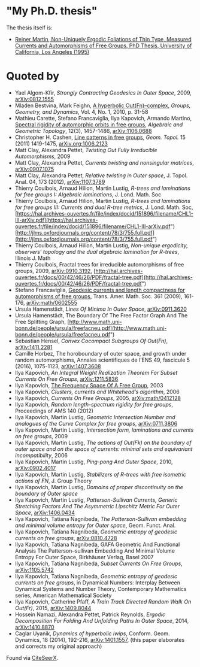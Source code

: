# "My Ph.D. thesis"

The thesis itself is:

- [Reiner Martin, Non-Uniquely Ergodic Foliations of Thin Type, Measured Currents and Automorphisms of Free Groups, PhD Thesis, University of California, Los Angeles (1995)](http://www.worldcat.org/title/non-uniquely-ergodic-foliations-of-thin-type-measured-currents-and-automorphisms-of-free-groups/oclc/34536057)

# Quoted by

- Yael Algom-Kfir, *Strongly Contracting Geodesics In Outer Space*, 2009, [arXiv:0812.1555](https://arXiv.org/abs/0812.1555)
- Mladen Bestvina, Mark Feighn, [A hyperbolic Out(Fn)–complex](https://utah.pure.elsevier.com/en/publications/a-hyperbolic-outfsubnsub-complex), *Groups, Geometry, and Dynamics*, Vol. 4, No. 1, 2010, p. 31-58
- Mathieu Carette, Stefano Francaviglia, Ilya Kapovich, Armando Martino, [Spectral rigidity of automorphic orbits in free groups](http://msp.org/agt/2012/12-3/p09.xhtml), *Algebraic and Geometric Topology*, 12(3), 1457-1486, [arXiv:1106.0688](https://arXiv.org/abs/1106.0688)
- Christopher H. Cashen, [Line patterns in free groups](http://www.mat.univie.ac.at/~cashen/Splitting.pdf), *Geom. Topol.* 15 (2011) 1419-1475, [arXiv.org:1006.2123](https://arXiv.org/abs/1006.2123)
- Matt Clay, Alexandra Pettet, *Twisting Out Fully Irreducible Automorphisms*, 2009
- Matt Clay, Alexandra Pettet, *Currents twisting and nonsingular matrices*, [arXiv:0907.1075](https://arXiv.org/abs/0907.1075)
- Matt Clay, Alexandra Pettet, *Relative twisting in Outer space*, J. Topol. Anal. 04, 173 (2012), [arXiv:1107.3789](https://arXiv.org/abs/1107.3789)
- Thierry Coulbois, Arnaud Hilion, Martin Lustig, *R-trees and laminations for free groups I: Algebraic laminations*, J. Lond. Math. Soc
- Thierry Coulbois, Arnaud Hilion, Martin Lustig, *R-trees and laminations for free groups III: Currents and dual R-tree metrics*, J. Lond. Math. Soc, [https://hal.archives-ouvertes.fr/file/index/docid/151896/filename/CHL1-III-arXiv.pdf](https://hal.archives-ouvertes.fr/file/index/docid/151896/filename/CHL1-III-arXiv.pdf") [http://jlms.oxfordjournals.org/content/78/3/755.full.pdf](http://jlms.oxfordjournals.org/content/78/3/755.full.pdf")
- Thierry Coulbois, Arnaud Hilion, Martin Lustig, *Non-unique ergodicity, observers’ topology and the dual algebraic lamination for R-trees*, Illinois J. Math
- Thierry Coulbois, Fractal trees for irreducible automorphisms of free groups, 2009, [arXiv:0910.3192](https://arXiv.org/abs/0910.3192), [http://hal.archives-ouvertes.fr/docs/00/42/46/26/PDF/fractal-tree.pdf](http://hal.archives-ouvertes.fr/docs/00/42/46/26/PDF/fractal-tree.pdf")
- Stefano Francaviglia, [Geodesic currents and length compactness for automorphisms of free groups](https://doi.org/10.1090/S0002-9947-08-04420-6), Trans. Amer. Math. Soc. 361 (2009), 161-176, [arXiv:math/0602555](https://arXiv.org/abs/math/0602555)
- Ursula Hamenstädt, *Lines Of Minima In Outer Space*, [arXiv:0911.3620](http://arXiv.org/abs/0911.3620)
- Ursula Hamenstädt, The Boundary Of The Free Factor Graph And The Free Splitting Graph, [http://www.math.uni-bonn.de/people/ursula/freefacneu.pdf](http://www.math.uni-bonn.de/people/ursula/freefacneu.pdf")
- Sebastian Hensel, *Convex Cocompact Subgroups Of Out(Fn)*, [arXiv:1411.2281](http://arXiv.org/abs/1411.2281)
- Camille Horbez, The horoboundary of outer space, and growth under random automorphisms, Annales scientifiques de l’ENS 49, fascicule 5 (2016), 1075-1123, [arXiv:1407.3608](https://arXiv.org/abs/1407.3608)
- Ilya Kapovich, *An Integral Weight Realization Theorem For Subset Currents On Free Groups*, [arXiv:1211.5836](https://arXiv.org/abs/1211.5836)
- Ilya Kapovich, [The Frequency Space Of A Free Group](https://arxiv.org/pdf/math/0311053.pdf), 2003
- Ilya Kapovich, *Clusters, currents and Whitehead’s algorithm*, 2006
- Ilya Kapovich, *Currents On Free Groups*, 2005, [arXiv:math/0412128](https://arXiv.org/abs/math/0412128)
- Ilya Kapovich, *Random length-spectrum rigidity for free groups*, Proceedings of AMS 140 (2012)
- Ilya Kapovich, Martin Lustig, *Geometric Intersection Number and analogues of the Curve Complex for free groups*, [arXiv:0711.3806](https://arXiv.org/abs/0711.3806)
- Ilya Kapovich, Martin Lustig, *Intersection form, laminations and currents on free groups*, 2009
- Ilya Kapovich, Martin Lustig, *The actions of Out(Fk) on the boundary of outer space and on the space of currents: minimal sets and equivariant incompatibility*, 2006
- Ilya Kapovich, Martin Lustig, *Ping-pong And Outer Space*, 2010, [arXiv:0902.4017](https://arXiv.org/abs/0902.4017)
- Ilya Kapovich, Martin Lustig, *Stabilizers of R-trees with free isometric actions of FN*, J. Group Theory
- Ilya Kapovich, Martin Lustig, *Domains of proper discontinuity on the boundary of Outer space*
- Ilya Kapovich, Martin Lustig, *Patterson-Sullivan Currents, Generic Stretching Factors And The Asymmetric Lipschitz Metric For Outer Space*, [arXiv:1406.0434](http://arXiv.org/abs/1406.0434)
- Ilya Kapovich, Tatiana Nagnibeda, *The Patterson-Sullivan embedding and minimal volume entropy for Outer space*, Geom. Funct. Anal.
- Ilya Kapovich, Tatiana Nagnibeda, *Geometric entropy of geodesic currents on free groups*, [arXiv:0810.4728](http://arXiv.org/abs/0810.4728)
- Ilya Kapovich, Tatiana Nagnibeda, GAFA Geometric And Functional Analysis The Patterson–sullivan Embedding And Minimal Volume Entropy For Outer Space, Birkhäuser Verlag, Basel 2007
- Ilya Kapovich, Tatiana Nagnibeda, *Subset Currents On Free Groups*, [arXiv:1105.5742](https://arXiv.org/abs/1105.5742)
- Ilya Kapovich, Tatiana Nagnibeda, *Geometric entropy of geodesic currents on free groups*, in Dynamical Numbers: Interplay Between Dynamical Systems and Number Theory, Contemporary Mathematics series, American Mathematical Society
- Ilya Kapovich, Catherine Pfaff, *A Train Track Directed Random Walk On Out(Fr)*, 2015, [arXiv:1409.8044](https://arXiv.org/abs/1409.8044)
- Hossein Namazi, Alexandra Pettet, Patrick Reynolds, *Ergodic Decomposition For Folding And Unfolding Paths In Outer Space*, 2014, [arXiv:1410.8870](https://arXiv.org/abs/1410.8870)
- Caglar Uyanik, *Dynamics of hyperbolic iwips*, Conform. Geom. Dynamics, 18 (2014), 192-216, [arXiv:1401.1557](https://arXiv.org/abs/1401.1557), (this paper elaborates and corrects my original approach)

Found via [CiteSeerX](http://citeseerx.ist.psu.edu/showciting;jsessionid=A6E261FAED5D39EC792C3B982BED0C10?cid=691814).
